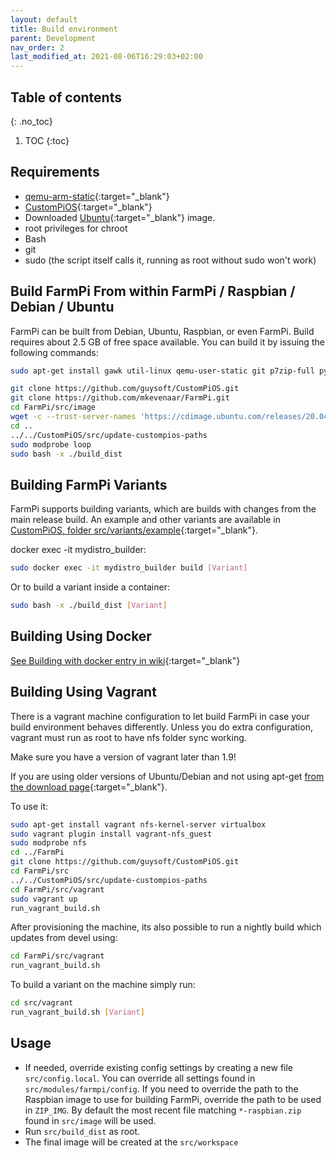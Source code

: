 ```yaml
---
layout: default
title: Build environment
parent: Development
nav_order: 2
last_modified_at: 2021-08-06T16:29:03+02:00
---
```


## Table of contents
{: .no_toc}

1. TOC
{:toc}

## Requirements

- [qemu-arm-static](http://packages.debian.org/sid/qemu-user-static){:target="_blank"}
- [CustomPiOS](https://github.com/guysoft/CustomPiOS){:target="_blank"}
- Downloaded [Ubuntu](https://ubuntu.com/download/raspberry-pi){:target="_blank"} image.
- root privileges for chroot
- Bash
- git
- sudo (the script itself calls it, running as root without sudo won't work)

## Build FarmPi From within FarmPi / Raspbian / Debian / Ubuntu

FarmPi can be built from Debian, Ubuntu, Raspbian, or even FarmPi.
Build requires about 2.5 GB of free space available.
You can build it by issuing the following commands:

```bash
sudo apt-get install gawk util-linux qemu-user-static git p7zip-full python3

git clone https://github.com/guysoft/CustomPiOS.git
git clone https://github.com/mkevenaar/FarmPi.git
cd FarmPi/src/image
wget -c --trust-server-names 'https://cdimage.ubuntu.com/releases/20.04/release/ubuntu-20.04.4-preinstalled-server-arm64+raspi.img.xz'
cd ..
../../CustomPiOS/src/update-custompios-paths
sudo modprobe loop
sudo bash -x ./build_dist
```

## Building FarmPi Variants

FarmPi supports building variants, which are builds with changes from the main release build. An example and other variants are available in [CustomPiOS, folder src/variants/example](https://github.com/guysoft/CustomPiOS/tree/CustomPiOS/src/variants/example){:target="_blank"}.

docker exec -it mydistro_builder:

```bash
sudo docker exec -it mydistro_builder build [Variant]
```

Or to build a variant inside a container:

```bash
sudo bash -x ./build_dist [Variant]
```

## Building Using Docker

[See Building with docker entry in wiki](https://github.com/guysoft/CustomPiOS/wiki/Building-with-Docker){:target="_blank"}

## Building Using Vagrant

There is a vagrant machine configuration to let build FarmPi in case your build environment behaves differently. Unless you do extra configuration, vagrant must run as root to have nfs folder sync working.

Make sure you have a version of vagrant later than 1.9!

If you are using older versions of Ubuntu/Debian and not using apt-get [from the download page](https://www.vagrantup.com/downloads.html){:target="_blank"}.

To use it:

```bash
sudo apt-get install vagrant nfs-kernel-server virtualbox
sudo vagrant plugin install vagrant-nfs_guest
sudo modprobe nfs
cd ../FarmPi
git clone https://github.com/guysoft/CustomPiOS.git
cd FarmPi/src
../../CustomPiOS/src/update-custompios-paths
cd FarmPi/src/vagrant
sudo vagrant up
run_vagrant_build.sh
```

After provisioning the machine, its also possible to run a nightly build which updates from devel using:

```bash
cd FarmPi/src/vagrant
run_vagrant_build.sh
```

To build a variant on the machine simply run:

```bash
cd src/vagrant
run_vagrant_build.sh [Variant]
```

## Usage

- If needed, override existing config settings by creating a new file `src/config.local`. You can override all settings found in `src/modules/farmpi/config`. If you need to override the path to the Raspbian image to use for building FarmPi, override the path to be used in `ZIP_IMG`. By default the most recent file matching `*-raspbian.zip` found in `src/image` will be used.
- Run `src/build_dist` as root.
- The final image will be created at the `src/workspace`
